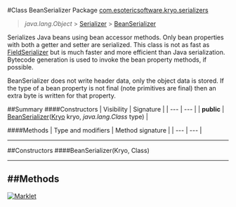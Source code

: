 #Class BeanSerializer
Package [com.esotericsoftware.kryo.serializers](README.md)<br>

> *java.lang.Object* > [Serializer](../Serializer.md) > [BeanSerializer](BeanSerializer.md)



Serializes Java beans using bean accessor methods. Only bean properties with both a getter and setter are serialized. This
 class is not as fast as [FieldSerializer](FieldSerializer.md) but is much faster and more efficient than Java serialization. Bytecode
 generation is used to invoke the bean property methods, if possible.
 
 BeanSerializer does not write header data, only the object data is stored. If the type of a bean property is not final (note
 primitives are final) then an extra byte is written for that property.


##Summary
####Constructors
| Visibility | Signature |
| --- | --- |
| **public** | [BeanSerializer](#beanserializerkryo-class)([Kryo](../Kryo.md) kryo, *java.lang.Class* type) |

####Methods
| Type and modifiers | Method signature |
| --- | --- |

---


##Constructors
####BeanSerializer(Kryo, Class)
> 


---


##Methods
---

[![Marklet](https://img.shields.io/badge/Generated%20by-Marklet-green.svg)](https://github.com/Faylixe/marklet)
